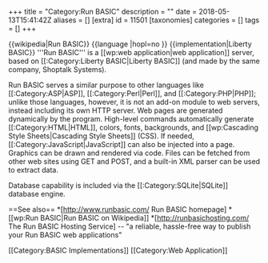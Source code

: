 +++
title = "Category:Run BASIC"
description = ""
date = 2018-05-13T15:41:42Z
aliases = []
[extra]
id = 11501
[taxonomies]
categories = []
tags = []
+++

{{wikipedia|Run BASIC}}
{{language
|hopl=no
}}
{{implementation|Liberty BASIC}}
'''Run BASIC''' is a [[wp:web application|web application]] server, based on [[:Category:Liberty BASIC|Liberty BASIC]] (and made by the same company, Shoptalk Systems).

Run BASIC serves a similar purpose to other languages like [[:Category:ASP|ASP]], [[:Category:Perl|Perl]], and [[:Category:PHP|PHP]]; unlike those languages, however, it is not an add-on module to web servers, instead including its own HTTP server. Web pages are generated dynamically by the program. High-level commands automatically generate [[:Category:HTML|HTML]], colors, fonts, backgrounds, and [[wp:Cascading Style Sheets|Cascading Style Sheets]] (CSS). If needed, [[:Category:JavaScript|JavaScript]] can also be injected into a page. Graphics can be drawn and rendered via code. Files can be fetched from other web sites using GET and POST, and a built-in XML parser can be used to extract data.

Database capability is included via the [[:Category:SQLite|SQLite]] database engine.

==See also==
*[http://www.runbasic.com/ Run BASIC homepage]
*[[wp:Run BASIC|Run BASIC on Wikipedia]]
*[http://runbasichosting.com/ The Run BASIC Hosting Service] -- "a reliable, hassle-free way to publish your Run BASIC web applications"

[[Category:BASIC Implementations]]
[[Category:Web Application]]

